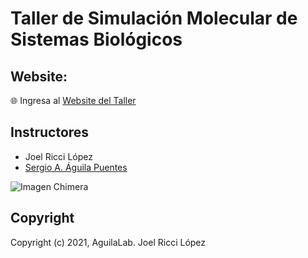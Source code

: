 # Taller de Simulación Molecular de Sistemas Biológicos 

## Website:

🌐 Ingresa al [Website del Taller](https://jriccil.github.io/Taller_Simulacion_Molecular)



## Instructores
- Joel Ricci López
- [Sergio A. Águila Puentes](https://aguilalab.com/)

![Imagen Chimera](https://jriccil.github.io/Taller_Simulacion_Molecular/images/box_chimera.png)

## Copyright

Copyright (c) 2021, AguilaLab. Joel Ricci López
